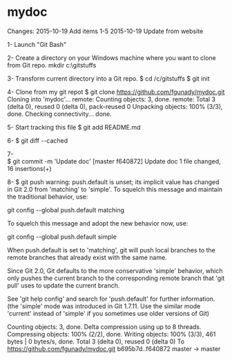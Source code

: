 # mydoc

Changes:
2015-10-19 Add items 1-5
2015-10-19 Update from website

1- Launch "Git Bash"

2- Create a directory on your Windows machine where you want
to clone from Git repo.
mkdir c:\gitstuffs

3- Transform current directory into a Git repo.
$ cd /c/gitstuffs
$ git init

4- Clone from my git repot
$ git clone https://github.com/fgunady/mydoc.git
Cloning into 'mydoc'...
remote: Counting objects: 3, done.
remote: Total 3 (delta 0), reused 0 (delta 0), pack-reused 0
Unpacking objects: 100% (3/3), done.
Checking connectivity... done.

5- Start tracking this file
$ git add README.md

6- 
$ git diff --cached

7-  
$ git commit -m 'Update doc'
[master f640872] Update doc
 1 file changed, 16 insertions(+)

8-
$ git push
warning: push.default is unset; its implicit value has changed in
Git 2.0 from 'matching' to 'simple'. To squelch this message
and maintain the traditional behavior, use:

  git config --global push.default matching

To squelch this message and adopt the new behavior now, use:

  git config --global push.default simple

When push.default is set to 'matching', git will push local branches
to the remote branches that already exist with the same name.

Since Git 2.0, Git defaults to the more conservative 'simple'
behavior, which only pushes the current branch to the corresponding
remote branch that 'git pull' uses to update the current branch.

See 'git help config' and search for 'push.default' for further information.
(the 'simple' mode was introduced in Git 1.7.11. Use the similar mode
'current' instead of 'simple' if you sometimes use older versions of Git)

Counting objects: 3, done.
Delta compression using up to 8 threads.
Compressing objects: 100% (2/2), done.
Writing objects: 100% (3/3), 461 bytes | 0 bytes/s, done.
Total 3 (delta 0), reused 0 (delta 0)
To https://github.com/fgunady/mydoc.git
   b695b7d..f640872  master -> master
